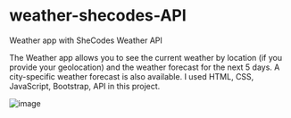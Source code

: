 # weather-shecodes-API
Weather app with SheCodes Weather API

The Weather app allows you to see the current weather by location (if you provide your geolocation) and the weather forecast for the next 5 days.
A city-specific weather forecast is also available.
I used HTML, CSS, JavaScript, Bootstrap, API in this project.

![image](https://github.com/torriffox/weather-shecodes-API/assets/75570700/ffcef75b-8336-4601-adb0-00f3efd9324a)
